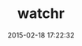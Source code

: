 ---
layout: post
title:  "watchr"
repo:   "mynyml/watchr"
date:   2015-02-18 17:22:32
gemurl: http://mynyml.com/ruby/flexible-continuous-testing
---
